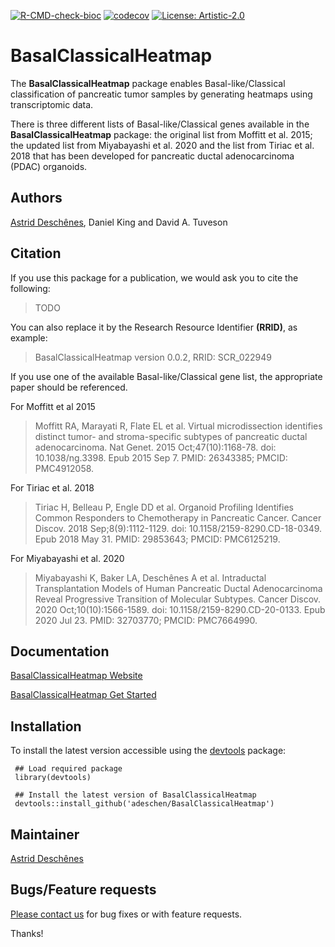 <!-- badges: start -->
[![R-CMD-check-bioc](https://github.com/adeschen/BasalClassicalHeatmap/actions/workflows/check-bioc.yaml/badge.svg)](https://github.com/adeschen/BasalClassicalHeatmap/actions/workflows/check-bioc.yaml)
[![codecov](https://codecov.io/gh/adeschen/BasalClassicalHeatmap/branch/main/graph/badge.svg?token=XVKU8S1E2R)](https://codecov.io/gh/adeschen/BasalClassicalHeatmap)
[![License: Artistic-2.0](https://img.shields.io/badge/License-Artistic%202.0-0298c3.svg)](https://opensource.org/licenses/Artistic-2.0)
<!-- badges: end -->

# BasalClassicalHeatmap

The __BasalClassicalHeatmap__ package enables Basal-like/Classical 
classification of pancreatic tumor 
samples by generating heatmaps using transcriptomic data. 

There is three different lists of Basal-like/Classical genes 
available in the __BasalClassicalHeatmap__ package: the original list 
from Moffitt et al. 2015; the 
updated list from Miyabayashi et al. 2020 and the list from 
Tiriac et al. 2018 that has been developed for pancreatic ductal 
adenocarcinoma (PDAC) organoids.


## Authors ##

[Astrid Desch&ecirc;nes](http://ca.linkedin.com/in/astriddeschenes "Astrid Desch&ecirc;nes"),
Daniel King and
David A. Tuveson


## Citation ##

If you use this package for a publication, we would ask you 
to cite the following:

> TODO

You can also replace it by the Research Resource Identifier __(RRID)__, as 
example:

>   BasalClassicalHeatmap version 0.0.2, RRID: SCR_022949

If you use one of the available Basal-like/Classical gene list, the appropriate
paper should be referenced.

For Moffitt et al 2015

> Moffitt RA, Marayati R, Flate EL et al. Virtual microdissection identifies distinct tumor- and stroma-specific subtypes of pancreatic ductal adenocarcinoma. Nat Genet. 2015 Oct;47(10):1168-78. doi: 10.1038/ng.3398. Epub 2015 Sep 7. PMID: 26343385; PMCID: PMC4912058.

For Tiriac et al. 2018

> Tiriac H, Belleau P, Engle DD et al. Organoid Profiling Identifies Common Responders to Chemotherapy in Pancreatic Cancer. Cancer Discov. 2018 Sep;8(9):1112-1129. doi: 10.1158/2159-8290.CD-18-0349. Epub 2018 May 31. PMID: 29853643; PMCID: PMC6125219.

For Miyabayashi et al. 2020

> Miyabayashi K, Baker LA, Deschênes A et al. Intraductal Transplantation Models of Human Pancreatic Ductal Adenocarcinoma Reveal Progressive Transition of Molecular Subtypes. Cancer Discov. 2020 Oct;10(10):1566-1589. doi: 10.1158/2159-8290.CD-20-0133. Epub 2020 Jul 23. PMID: 32703770; PMCID: PMC7664990.


## Documentation ##

[BasalClassicalHeatmap Website](https://adeschen.github.io/BasalClassicalHeatmap/)

[BasalClassicalHeatmap Get Started](https://adeschen.github.io/BasalClassicalHeatmap/articles/BasalClassicalHeatmap.html)

## Installation ##

To install the latest version accessible using the [devtools](https://cran.r-project.org/web/packages/devtools/index.html) 
package:

     ## Load required package
     library(devtools)

     ## Install the latest version of BasalClassicalHeatmap
     devtools::install_github('adeschen/BasalClassicalHeatmap')



## Maintainer

[Astrid Desch&ecirc;nes](https://github.com/adeschen/ "Astrid Desch&ecirc;nes")


## Bugs/Feature requests ##

[Please contact us](https://github.com/adeschen/BasalClassicalHeatmap/issues) for bug fixes or with feature requests. 

Thanks!


